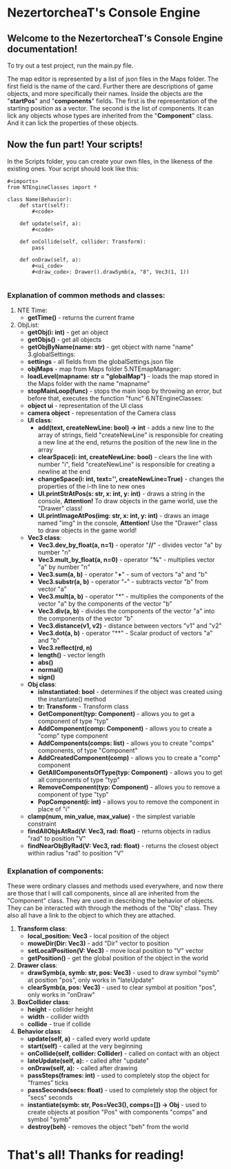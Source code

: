 # NezertorcheaT's Console Engine

## Welcome to the NezertorcheaT's Console Engine documentation!

To try out a test project, run the main.py file.

The map editor is represented by a list of json files in the Maps folder.
The first field is the name of the card.
Further there are descriptions of game objects, and more specifically their names.
Inside the objects are the "**startPos**" and "**components**" fields.
The first is the representation of the starting position as a vector.
The second is the list of components.
It can lick any objects whose types are inherited from the "**Component**" class.
And it can lick the properties of these objects.

## Now the fun part! Your scripts!

In the Scripts folder, you can create your own files, in the likeness of the existing ones. Your script should look like this:

```
#<imports>
from NTEngineClasses import *

class Name(Behavior):
    def start(self):
        #<code>
    
    def update(self, a):
        #<code>

    def onCollide(self, collider: Transform):
        pass

    def onDraw(self, a):
        #<ui_code>
        #<draw_code>: Drawer().drawSymb(a, "8", Vec3(1, 1))
        
```

### Explanation of common methods and classes:

1. NTE Time:
    - **getTime()** - returns the current frame
2. ObjList:
    - **getObj(i: int)** - get an object
    - **getObjs()** - get all objects
    - **getObjByName(name: str)** - get object with name "name"
3.globalSettings:
    - **settings** - all fields from the globalSettings.json file
    - **objMaps** - map from Maps folder
5.NTEmapManager:
    - **loadLevel(mapname: str = "globalMap")** - loads the map stored in the Maps folder with the name "mapname"
    - **stopMainLoop(func)** - stops the main loop by throwing an error, but before that, executes the function "func"
6.NTEngineClasses:
    - **object ui** - representation of the UI class
    - **camera object** - representation of the Camera class
    - **UI class**:
        - **add(text, createNewLine: bool) -> int** - adds a new line to the array of strings, field "createNewLine"
          is responsible for creating a new line at the end, returns the position of the new line in the array
        - **clearSpace(i: int, createNewLine: bool)** - clears the line with number "i", field "createNewLine" is responsible for
          creating a newline at the end
        - **changeSpace(i: int, text='', createNewLine=True)** - changes the properties of the i-th line to new ones
        - **UI.printStrAtPos(s: str, x: int, y: int)** - draws a string in the console, **Attention!** To draw objects in the game world, use the "Drawer" class!
        - **UI.printImageAtPos(img: str, x: int, y: int)** - draws an image named "img" in the console, **Attention!** Use the "Drawer" class to draw objects in the game world!
    - **Vec3 class**:
        - **Vec3.dev_by_float(a, n=1)** - operator "**//**" - divides vector "a" by number "n"
        - **Vec3.mult_by_float(a, n=0)** - operator "**%**" - multiplies vector "a" by number "n"
        - **Vec3.sum(a, b)** - operator "**+**" - sum of vectors "a" and "b"
        - **Vec3.substr(a, b)** - operator "**-**" - subtracts vector "b" from vector "a"
        - **Vec3.mult(a, b)** - operator "*" - multiplies the components of the vector "a" by the components of the vector "b"
        - **Vec3.div(a, b)** - divides the components of the vector "a" into the components of the vector "b"
        - **Vec3.distance(v1, v2)** - distance between vectors "v1" and "v2"
        - **Vec3.dot(a, b)** - operator "**" - Scalar product of vectors "a" and "b"
        - **Vec3.reflect(rd, n)**
        - **length()** - vector length
        - **abs()**
        - **normal()**
        - **sign()**
    - **Obj class**:
        - **isInstantiated: bool** - determines if the object was created using the instantiate() method
        - **tr: Transform** - Transform class
        - **GetComponent(typ: Component)** - allows you to get a component of type "typ"
        - **AddComponent(comp: Component)** - allows you to create a "comp" type component
        - **AddComponents(comps: list)** - allows you to create "comps" components, of type "Component"
        - **AddCreatedComponent(comp)** - allows you to create a "comp" component
        - **GetAllComponentsOfType(typ: Component)** - allows you to get all components of type "typ"
        - **RemoveComponent(typ: Component)** - allows you to remove a component of type "typ"
        - **PopComponent(i: int)** - allows you to remove the component in place of "i"
    - **clamp(num, min_value, max_value)** - the simplest variable constraint
    - **findAllObjsAtRad(V: Vec3, rad: float)** - returns objects in radius "rad" to position "V"
    - **findNearObjByRad(V: Vec3, rad: float)** - returns the closest object within radius "rad" to position "V"
### Explanation of components:
These were ordinary classes and methods used everywhere, and now there are those that I will call components, since all are inherited from the "Component" class.
They are used in describing the behavior of objects.
They can be interacted with through the methods of the "Obj" class.
They also all have a link to the object to which they are attached.
1. **Transform class**:
   - **local_position: Vec3** - local position of the object
   - **moweDir(Dir: Vec3)** - add "Dir" vector to position
   - **setLocalPosition(V: Vec3)** - move local position to "V" vector
   - **getPosition()** - get the global position of the object in the world
2. **Drawer class**:
   - **drawSymb(a, symb: str, pos: Vec3)** - used to draw symbol "symb" at position "pos", only works in "lateUpdate"
   - **clearSymb(a, pos: Vec3)** - used to clear symbol at position "pos", only works in "onDraw"
3. **BoxCollider class**:
   - **height** - collider height
   - **width** - collider width
   - **collide** - true if collide
4. **Behavior class**:
   - **update(self, a)** - called every world update
   - **start(self)** - called at the very beginning
   - **onCollide(self, collider: Collider)** - called on contact with an object
   - **lateUpdate(self, a):** - called after "update"
   - **onDraw(self, a):** - called after drawing
   - **passSteps(frames: int)** - used to completely stop the object for "frames" ticks
   - **passSeconds(secs: float)** - used to completely stop the object for "secs" seconds
   - **instantiate(symb: str, Pos=Vec3(), comps=[]) -> Obj** - used to create objects at position "Pos" with components "comps" and symbol "symb"
   - **destroy(beh)** - removes the object "beh" from the world
# That's all! Thanks for reading!
